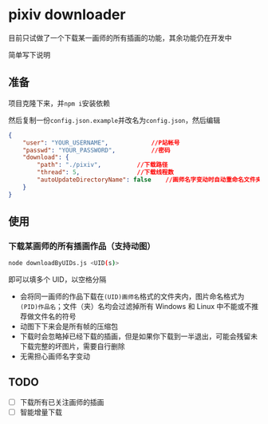 # pixiv downloader
目前只试做了一个下载某一画师的所有插画的功能，其余功能仍在开发中

简单写下说明

## 准备
项目克隆下来，并`npm i`安装依赖

然后复制一份`config.json.example`并改名为`config.json`，然后编辑
```json
{
	"user": "YOUR_USERNAME",			//P站帐号
	"passwd": "YOUR_PASSWORD",			//密码
	"download": {
		"path": "./pixiv",			//下载路径
		"thread": 5,				//下载线程数
		"autoUpdateDirectoryName": false	//画师名字变动时自动重命名文件夹
	}
}

```

## 使用
### 下载某画师的所有插画作品（支持动图）
```bash
node downloadByUIDs.js <UID(s)>
```
即可以填多个 UID，以空格分隔

- 会将同一画师的作品下载在`(UID)画师名`格式的文件夹内，图片命名格式为`(PID)作品名`；文件（夹）名均会过滤掉所有 Windows 和 Linux 中不能或不推荐做文件名的符号
- 动图下下来会是所有帧的压缩包
- 下载时会忽略掉已经下载的插画，但是如果你下载到一半退出，可能会残留未下载完整的坏图片，需要自行删除
- 无需担心画师名字变动


## TODO
- [ ] 下载所有已关注画师的插画
- [ ] 智能增量下载
